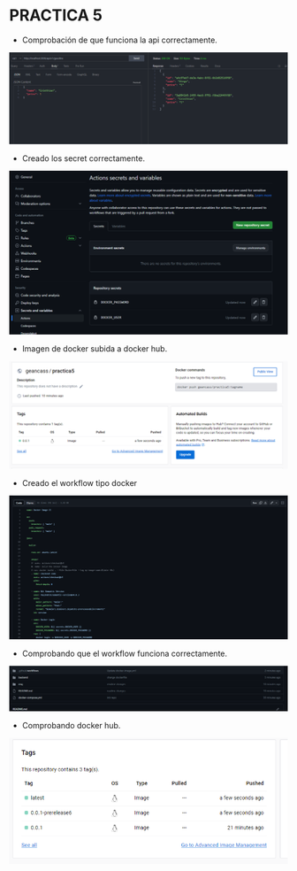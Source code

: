 # PRACTICA 5

- Comprobación de que funciona la api correctamente.

![API](./img/1.png)

- Creado los secret correctamente.

![SECRET](./img/2.png)

- Imagen de docker subida a docker hub.

![SECRET](./img/3.png)

- Creado el workflow tipo docker

![DOCKER](./img/4.png)

- Comprobando que el workflow funciona correctamente.

![DOCKER](./img/5.png)

- Comprobando docker hub.

![DOCKER](./img/6.png)

